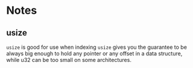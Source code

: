 # Notes

## usize

`usize` is good for use when indexing
`usize` gives you the guarantee to be always big enough to hold any pointer or any offset in a data structure, while u32 can be too small on some architectures.
